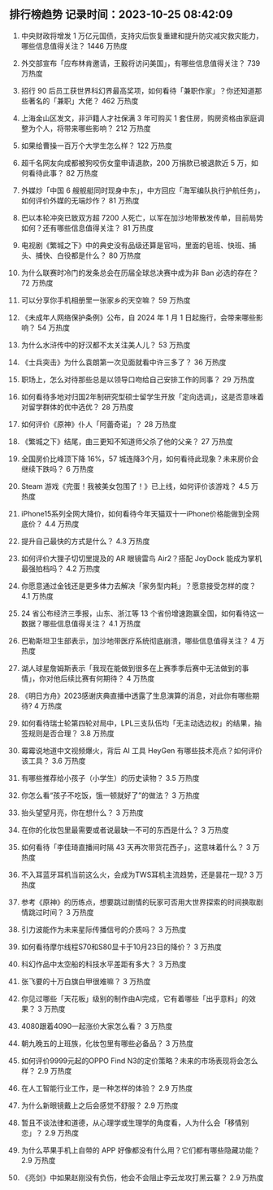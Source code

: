 
## 排行榜趋势 记录时间：2023-10-25 08:42:09
  
  1. 中央财政将增发 1 万亿元国债，支持灾后恢复重建和提升防灾减灾救灾能力，哪些信息值得关注？ 1446 万热度
    
  2. 外交部宣布「应布林肯邀请，王毅将访问美国」，有哪些信息值得关注？ 739 万热度
    
  3. 招行 90 后员工获世界科幻界最高奖项，如何看待「兼职作家」？你还知道那些著名的「兼职」大佬？ 462 万热度
    
  4. 上海金山区发文，非沪籍人才社保满 3 年可购买 1 套住房，购房资格由家庭调整为个人，将带来哪些影响？ 212 万热度
    
  5. 如果给曹操一百万个大学生怎么样？ 122 万热度
    
  6. 超千名网友向成都被狗咬伤女童申请退款，200 万捐款已被退款近 5 万，如何看待此事？ 82 万热度
    
  7. 外媒炒「中国 6 艘舰艇同时现身中东」，中方回应「海军编队执行护航任务」，如何评价外媒的无端炒作？ 81 万热度
    
  8. 巴以本轮冲突已致双方超 7200 人死亡，以军在加沙地带散发传单，目前局势如何？还有哪些信息值得关注？ 81 万热度
    
  9. 电视剧《繁城之下》中的典史没有品级还算是官吗，里面的皂班、快班、捕头、捕快、白役都是什么？ 80 万热度
    
  10. 为什么联赛时冷门的发条总会在历届全球总决赛中成为非 Ban 必选的存在？ 72 万热度
    
  11. 可以分享你手机相册里一张家乡的天空嘛？ 59 万热度
    
  12. 《未成年人网络保护条例》公布，自 2024 年 1 月 1 日起施行，会带来哪些影响？ 54 万热度
    
  13. 为什么水浒传中的好汉都不太关注美人儿？ 53 万热度
    
  14. 《士兵突击》为什么袁朗第一次见面就看中许三多了？ 36 万热度
    
  15. 职场上，怎么对待那些总是以领导口吻给自己安排工作的同事？ 29 万热度
    
  16. 如何看待多地对归国2年制研究型硕士留学生开放「定向选调」，这是否意味着对留学群体的优中选优？ 28 万热度
    
  17. 如何评价《原神》仆人「阿蕾奇诺」？ 28 万热度
    
  18. 《繁城之下》结尾，曲三更知不知道师父杀了他的父亲？ 27 万热度
    
  19. 全国房价比峰顶下降 16%，57 城连降3个月，如何看待此现象？未来房价会继续下跌吗？ 6 万热度
    
  20. Steam 游戏《完蛋！我被美女包围了！》已上线，如何评价该游戏？ 4.5 万热度
    
  21. iPhone15系列全网大降价，如何看待今年天猫双十一iPhone价格能做到全网底价？ 4.4 万热度
    
  22. 提升自己最快的方式是什么？ 4.3 万热度
    
  23. 如何评价大狸子切切里提及的 AR 眼镜雷鸟 Air2？搭配 JoyDock 能成为掌机最强拍档吗？ 4.2 万热度
    
  24. 你愿意通过金钱还是更多体力去解决「家务型内耗」？愿意接受怎样的度？ 4.1 万热度
    
  25. 24 省公布经济三季报，山东、浙江等 13 个省份增速跑赢全国，如何看待这一数据？哪些信息值得关注？ 4.1 万热度
    
  26. 巴勒斯坦卫生部表示，加沙地带医疗系统彻底崩溃，哪些信息值得关注？ 4 万热度
    
  27. 湖人球星詹姆斯表示「我现在能做到很多在上赛季季后赛中无法做到的事情」，你对他后续比赛有何期待？ 4 万热度
    
  28. 《明日方舟》2023感谢庆典直播中透露了生息演算的消息，对此你有哪些期待? 4 万热度
    
  29. 如何看待瑞士轮第四轮对局中，LPL三支队伍均「无主动选边权」的结果，抽签规则是否合理？ 3.8 万热度
    
  30. 霉霉说地道中文视频爆火，背后 AI 工具 HeyGen 有哪些技术亮点？如何评价该工具？ 3.6 万热度
    
  31. 有哪些推荐给小孩子（小学生）的历史读物？ 3.5 万热度
    
  32. 你怎么看“孩子不吃饭，饿一顿就好了”的做法？ 3 万热度
    
  33. 抬头望望月亮，你在想什么？ 3 万热度
    
  34. 在你的化妆包里最需要或者说最缺一不可的东西是什么？ 3 万热度
    
  35. 如何看待「李佳琦直播间时隔 43 天再次带货花西子」，这意味着什么？ 3 万热度
    
  36. 不入耳蓝牙耳机当前这么火，会成为TWS耳机主流趋势，还是昙花一现? 3 万热度
    
  37. 参考《原神》的历练点，想要跳过剧情的玩家可否用大世界探索的时间换取剧情跳过时间？ 3 万热度
    
  38. 引力波能作为未来星际传播信号的介质吗？ 3 万热度
    
  39. 如何看待摩尔线程S70和S80显卡于10月23日的降价？ 3 万热度
    
  40. 科幻作品中太空船的科技水平差距有多大？ 3 万热度
    
  41. 张飞要的十万白旗白甲很难嘛？ 3 万热度
    
  42. 你见过哪些「天花板」级别的制作由AI完成，它有着哪些「出乎意料」的效果？ 3 万热度
    
  43. 4080跟着4090一起涨价大家怎么看？ 3 万热度
    
  44. 朝九晚五的上班族，化妆包里有哪些必备品？ 3 万热度
    
  45. 如何评价9999元起的OPPO Find N3的定价策略？未来的市场表现将会怎么样？ 2.9 万热度
    
  46. 在人工智能行业工作，是一种怎样的体验？ 2.9 万热度
    
  47. 为什么新眼镜戴上之后会感觉不舒服？ 2.9 万热度
    
  48. 暂且不谈法律和道德，从心理学或生理学的角度看，人为什么会「移情别恋」？ 2.9 万热度
    
  49. 为什么苹果手机上自带的 APP 好像都没有什么用？它们都有哪些隐藏功能？ 2.9 万热度
    
  50. 《亮剑》中如果赵刚没有负伤，他会不会阻止李云龙攻打黑云寨？ 2.9 万热度
    